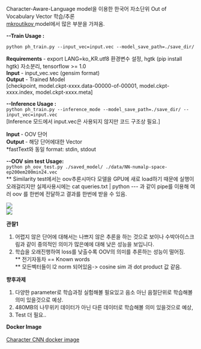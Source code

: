 Character-Aware-Language model을 이용한 한국어 자소단위 Out of Vocabulary Vector 학습/추론<br> <a href="https://github.com/mkroutikov/tf-lstm-char-cnn"> mkroutikov </a> model에서 많은 부분을 가져옴.

<b> --Train Usage : </b>
 
```python ph_train.py --input_vec=input.vec --model_save_path=./save_dir/```

<b> Requirements </b> - export LANG=ko_KR.utf8 환경변수 설정, hgtk (pip install hgtk) 자소분리, tensorflow >= 1.0<br>
  <b>Input</b> - input_vec.vec (gensim format)<br>
  <b>Output</b> - Trained Model  <br><t>       [checkpoint, model.ckpt-xxxx.data-00000-of-00001, model.ckpt-xxxx.index, model.ckpt-xxxx.meta]<br>


<b> --Inference Usage : </b> <br>
```python ph_train.py --inference_mode --model_save_path=./save_dir/ --input_vec=input.vec``` 
<br> [Inference 모드에서 input.vec은 사용되지 않지만 코드 구조상 필요.]

  <b> Input </b> - OOV 단어 <br>
  <b> Output </b> - 해당 단어에대한 Vector<br>
  *fastText와 동일 format: stdin, stdout <br>

<b> --OOV sim test Usage: </b><br>
``` python ph_oov_test.py ./saved_model/ ./data/NN-numalp-space-ep200em200min24.vec ```<br>
** Similarity test에서는 oov추론시마다 모델을 GPU에 새로 load하기 때문에 실행이 오래걸리지만 실제사용시에는 cat queries.txt | python --- 과 같이 pipe를 이용해 여러 oov 를 한번에 전달하고 결과를 한번에 받을 수 있음. <br>

<img src="http://pds21.egloos.com/pds/201809/20/00/c0134200_5ba383ed5f18f.png"><br>
<img src="http://pds27.egloos.com/pds/201712/28/00/c0134200_5a447d9ddf353.png">

<b> 관찰1 </b><br>
1. 어렵지 않은 단어에 대해서는 나쁘지 않은 추론을 하는 것으로 보이나 수박아이스크림과 같이 중의적인 의미가 많은예에 대해 낮은 성능을 보입니다.
2. 학습을 오래진행하여 loss를 낮출수록 OOV의 의미를 추론하는 성능이 떨어짐.
<br>** 전기자동차 == Known words
<br>** 모든벡터들이 l2 norm 되어있음-> cosine sim 과 dot product 값 같음.

<b> 향후과제 </b><br>
1. 다양한 parameter로 학습과정 실험해볼 필요있고 음소 아닌 음절단위로 학습해볼 의미 있을것으로 예상.
2. 480MB의 나무위키 데이터가 아닌 다른 데이터로 학습해볼 의미 있을것으로 예상,
3. Test 더 필요..

<b> Docker Image </b><br>
<br> <a href="https://hub.docker.com/r/sngjuk/sukim_ph2/"> Character CNN docker image </a>
